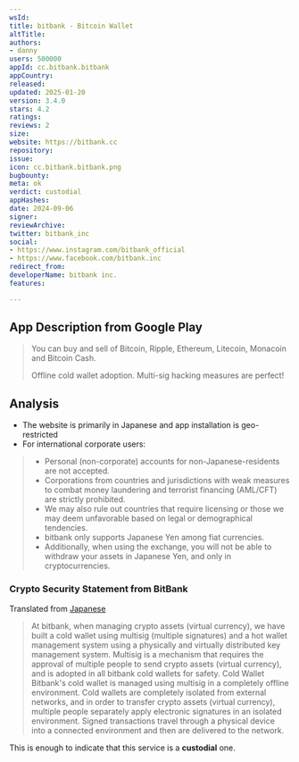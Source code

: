 ```yaml
---
wsId: 
title: bitbank - Bitcoin Wallet
altTitle: 
authors:
- danny
users: 500000
appId: cc.bitbank.bitbank
appCountry: 
released: 
updated: 2025-01-20
version: 3.4.0
stars: 4.2
ratings: 
reviews: 2
size: 
website: https://bitbank.cc
repository: 
issue: 
icon: cc.bitbank.bitbank.png
bugbounty: 
meta: ok
verdict: custodial
appHashes: 
date: 2024-09-06
signer: 
reviewArchive: 
twitter: bitbank_inc
social:
- https://www.instagram.com/bitbank_official
- https://www.facebook.com/bitbank.inc
redirect_from: 
developerName: bitbank inc.
features: 

---
```


## App Description from Google Play

> You can buy and sell of Bitcoin, Ripple, Ethereum, Litecoin, Monacoin and Bitcoin Cash.
>
> Offline cold wallet adoption. Multi-sig hacking measures are perfect!

## Analysis 

- The website is primarily in Japanese and app installation is geo-restricted
- For international corporate users:

> - Personal (non-corporate) accounts for non-Japanese-residents are not accepted. 
> - Corporations from countries and jurisdictions with weak measures to combat money laundering and terrorist financing (AML/CFT) are strictly prohibited. 
> - We may also rule out countries that require licensing or those we may deem unfavorable based on legal or demographical tendencies.
> - bitbank only supports Japanese Yen among fiat currencies. 
> - Additionally, when using the exchange, you will not be able to withdraw your assets in Japanese Yen, and only in cryptocurrencies.

### Crypto Security Statement from BitBank

Translated from [Japanese](https://bitbank.cc/doc/security-about)

> At bitbank, when managing crypto assets (virtual currency), we have built a cold wallet using multisig (multiple signatures) and a hot wallet management system using a physically and virtually distributed key management system. Multisig is a mechanism that requires the approval of multiple people to send crypto assets (virtual currency), and is adopted in all bitbank cold wallets for safety.
Cold Wallet Bitbank's cold wallet is managed using multisig in a completely offline environment. Cold wallets are completely isolated from external networks, and in order to transfer crypto assets (virtual currency), multiple people separately apply electronic signatures in an isolated environment. Signed transactions travel through a physical device into a connected environment and then are delivered to the network.

This is enough to indicate that this service is a **custodial** one.